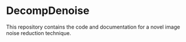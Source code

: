 # DecompDenoise
This repository contains the code and documentation for a novel image noise reduction technique. 
